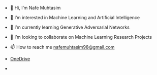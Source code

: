 - 👋 Hi, I’m Nafe Muhtasim 
- 👀 I’m interested in Machine Learning and Artificial Intelligence
- 🌱 I’m currently learning Generative Adversarial Networks
- 💞️ I’m looking to collaborate on Machine Learning Research Projects
- 📫 How to reach me nafemuhtasim98@gmail.com

- [OneDrive](https://img.shields.io/badge/OneDrive-white?style=for-the-badge&logo=Microsoft%20OneDrive&logoColor=0078D4)
- 

<!---
nafe98/nafe98 is a ✨ special ✨ repository because its `README.md` (this file) appears on your GitHub profile.
You can click the Preview link to take a look at your changes.
--->
